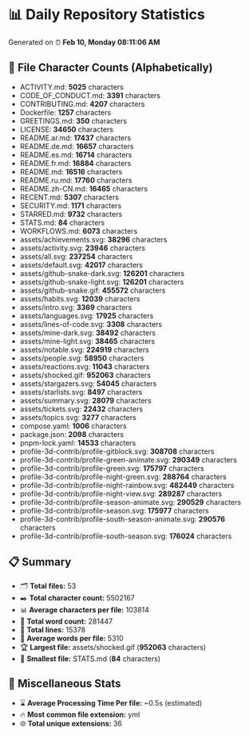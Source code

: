 # 📊 Daily Repository Statistics
Generated on ⏰ **Feb 10, Monday 08:11:06 AM**

## 📂 File Character Counts (Alphabetically)
- ACTIVITY.md: **5025** characters
- CODE_OF_CONDUCT.md: **3391** characters
- CONTRIBUTING.md: **4207** characters
- Dockerfile: **1257** characters
- GREETINGS.md: **350** characters
- LICENSE: **34650** characters
- README.ar.md: **17437** characters
- README.de.md: **16657** characters
- README.es.md: **16714** characters
- README.fr.md: **16884** characters
- README.md: **16516** characters
- README.ru.md: **17760** characters
- README.zh-CN.md: **16465** characters
- RECENT.md: **5307** characters
- SECURITY.md: **1171** characters
- STARRED.md: **9732** characters
- STATS.md: **84** characters
- WORKFLOWS.md: **6073** characters
- assets/achievements.svg: **38296** characters
- assets/activity.svg: **23946** characters
- assets/all.svg: **237254** characters
- assets/default.svg: **42017** characters
- assets/github-snake-dark.svg: **126201** characters
- assets/github-snake-light.svg: **126201** characters
- assets/github-snake.gif: **455572** characters
- assets/habits.svg: **12039** characters
- assets/intro.svg: **3369** characters
- assets/languages.svg: **17925** characters
- assets/lines-of-code.svg: **3308** characters
- assets/mine-dark.svg: **38492** characters
- assets/mine-light.svg: **38465** characters
- assets/notable.svg: **224919** characters
- assets/people.svg: **58950** characters
- assets/reactions.svg: **11043** characters
- assets/shocked.gif: **952063** characters
- assets/stargazers.svg: **54045** characters
- assets/starlists.svg: **8497** characters
- assets/summary.svg: **28079** characters
- assets/tickets.svg: **22432** characters
- assets/topics.svg: **3277** characters
- compose.yaml: **1006** characters
- package.json: **2098** characters
- pnpm-lock.yaml: **14533** characters
- profile-3d-contrib/profile-gitblock.svg: **308708** characters
- profile-3d-contrib/profile-green-animate.svg: **290349** characters
- profile-3d-contrib/profile-green.svg: **175797** characters
- profile-3d-contrib/profile-night-green.svg: **288764** characters
- profile-3d-contrib/profile-night-rainbow.svg: **482449** characters
- profile-3d-contrib/profile-night-view.svg: **289287** characters
- profile-3d-contrib/profile-season-animate.svg: **290529** characters
- profile-3d-contrib/profile-season.svg: **175977** characters
- profile-3d-contrib/profile-south-season-animate.svg: **290576** characters
- profile-3d-contrib/profile-south-season.svg: **176024** characters

## 📋 Summary
- 🗂️ **Total files:** 53
- ✒️ **Total character count:** 5502167
- 📊 **Average characters per file:** 103814
- 📝 **Total word count:** 281447
- 🧾 **Total lines:** 15378
- 📐 **Average words per file:** 5310
- 🏆 **Largest file:** assets/shocked.gif (**952063** characters)
- 🥉 **Smallest file:** STATS.md (**84** characters)

## 🌟 Miscellaneous Stats
- ⌛ **Average Processing Time Per file:** ~0.5s (estimated)
- 🔥 **Most common file extension:** yml
- 🌐 **Total unique extensions:** 36
